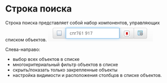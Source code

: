 Строка поиска
=============
Строка поиска представляет собой набор компонентов, управляющих списком объектов.
![](search-detail.png)

Cлева-направо:

* выбор всех объектов в списке
* многокритериальный фильтр объектов в списке
* скрыть/показать только закрепленные объекты
* настройка видимости и расположения столбцов в списке объектов.  